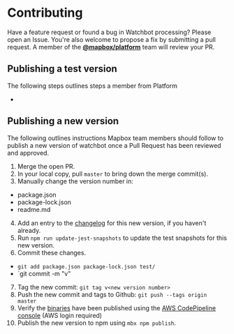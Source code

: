 # Contributing

Have a feature request or found a bug in Watchbot processing? Please open an Issue. You're also welcome to propose a fix by submitting a pull request.
A member of the [**@mapbox/platform**](https://github.com/orgs/mapbox/teams/platform) team will review your PR.

## Publishing a test version
The following steps outlines steps a member from Platform 

* 

## Publishing a new version

The following outlines instructions Mapbox team members should follow to publish a new version of watchbot
once a Pull Request has been reviewed and approved.

1. Merge the open PR.
2. In your local copy, pull `master` to bring down the merge commit(s).
3. Manually change the version number in:
  - package.json
  - package-lock.json
  - readme.md
4. Add an entry to the [changelog](./changelog.md) for this new version, if you haven't already.
5. Run `npm run update-jest-snapshots` to update the test snapshots for this new version.
6. Commit these changes.
  - `git add package.json package-lock.json test/`
  - `git commit -m "v<new version number>"
7. Tag the new commit: `git tag v<new version number>`
8. Push the new commit and tags to Github: `git push --tags origin master`
9. Verify the [binaries](./docs/watchbot-binaries.md) have been published using the [AWS CodePipeline console](https://console.aws.amazon.com/codesuite/codepipeline/pipelines) (AWS login required)
10. Publish the new version to npm using `mbx npm publish`.
